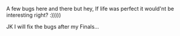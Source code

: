 A few bugs here and there but hey, If life was perfect it would'nt be interesting right? :)))))

JK I will fix the bugs after my Finals...
